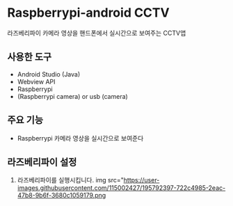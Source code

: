 # Raspberrypi-android CCTV
라즈베리파이 카메라 영상을 핸드폰에서 실시간으로 보여주는 CCTV앱

## 사용한 도구 
* Android Studio (Java)
* Webview API
* Raspberrypi
* (Raspberrypi camera) or usb (camera)

## 주요 기능
* Raspberrypi 카메라 영상을 실시간으로 보여준다

## 라즈베리파이 설정
1. 라즈베리파이를 실행시킵니다.
img src="https://user-images.githubusercontent.com/115002427/195792397-722c4985-2eac-47b8-9b6f-3680c1059179.png












